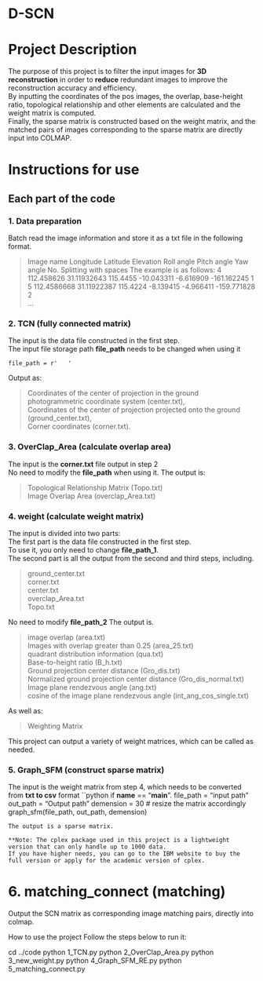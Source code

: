# D-SCN
#  Project Description
The purpose of this project is to filter the input images for **3D reconstruction** in order to **reduce** redundant images to improve the reconstruction accuracy and efficiency.  
By inputting the coordinates of the pos images, the overlap, base-height ratio, topological relationship and other elements are calculated and the weight matrix is computed.  
Finally, the sparse matrix is constructed based on the weight matrix, and the matched pairs of images corresponding to the sparse matrix are directly input into COLMAP.



# Instructions for use
## Each part of the code
### 1. Data preparation
Batch read the image information and store it as a txt file in the following format.
>Image name Longitude Latitude Elevation Roll angle Pitch angle Yaw angle No.
Splitting with spaces
The example is as follows:
>4	112.458626	31.11932643	115.4455	-10.043311	-6.616909	-161.162245	1  
>5	112.4586668	31.11922387	115.4224	-8.139415	-4.966411	-159.771828	2  
>...

### 2. TCN (fully connected matrix)
The input is the data file constructed in the first step.  
The input file storage path **file_path** needs to be changed when using it
```
file_path = r'   '
```
Output as:  
>Coordinates of the center of projection in the ground photogrammetric coordinate system (center.txt),  
>Coordinates of the center of projection projected onto the ground (ground_center.txt),  
>Corner coordinates (corner.txt).

### 3. OverClap_Area (calculate overlap area)
The input is the **corner.txt** file output in step 2  
No need to modify the **file_path** when using it.
The output is:  
>Topological Relationship Matrix (Topo.txt)  
>Image Overlap Area (overclap_Area.txt)

### 4. weight (calculate weight matrix)
The input is divided into two parts:  
The first part is the data file constructed in the first step.  
To use it, you only need to change **file_path_1**.  
The second part is all the output from the second and third steps, including.
>ground_center.txt  
>corner.txt  
>center.txt  
>overclap_Area.txt  
>Topo.txt

No need to modify **file_path_2**
The output is.
>image overlap (area.txt)  
>Images with overlap greater than 0.25 (area_25.txt)  
>quadrant distribution information (qua.txt)  
>Base-to-height ratio (B_h.txt)  
>Ground projection center distance (Gro_dis.txt)  
>Normalized ground projection center distance (Gro_dis_normal.txt)  
>Image plane rendezvous angle (ang.txt)  
>cosine of the image plane rendezvous angle (int_ang_cos_single.txt)

As well as:
>Weighting Matrix

This project can output a variety of weight matrices, which can be called as needed.

### 5. Graph_SFM (construct sparse matrix)
The input is the weight matrix from step 4, which needs to be converted from **txt to csv** format
``python
if __name__ == “__main__”.
    file_path = “input path”
    out_path = “Output path”
    demension = 30 # resize the matrix accordingly
    graph_sfm(file_path, out_path, demension)
```
The output is a sparse matrix.  

**Note: The cplex package used in this project is a lightweight version that can only handle up to 1000 data.  
If you have higher needs, you can go to the IBM website to buy the full version or apply for the academic version of cplex.

```
# 6. matching_connect (matching)
Output the SCN matrix as corresponding image matching pairs, directly into colmap.

How to use the project
Follow the steps below to run it:  

cd ../code
python 1_TCN.py
python 2_OverClap_Area.py
python 3_new_weight.py
python 4_Graph_SFM_RE.py
python 5_matching_connect.py
```
